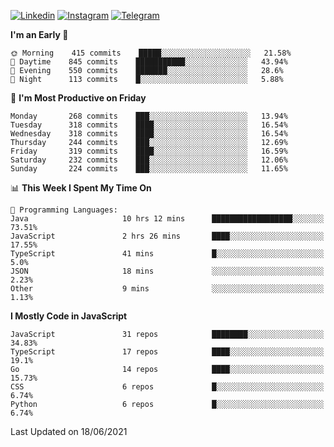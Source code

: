 [![Linkedin](https://img.shields.io/badge/-Archie-blue?style=flat-square&labelColor=gray&logo=Linkedin&logoColor=white&link=https://www.linkedin.com/in/archisdi)](https://www.linkedin.com/in/archisdi)
[![Instagram](https://img.shields.io/badge/-@archisdi-orange?style=flat-square&labelColor=gray&logo=Instagram&logoColor=white&link=https://www.instagram.com/archisdi)](https://www.instagram.com/archisdi)
[![Telegram](https://img.shields.io/badge/-aai-informational?style=flat-square&labelColor=gray&logo=telegram&logoColor=white&link=https://t.me/archisdi)](https://t.me/archisdi)

<!--START_SECTION:waka-->
**I'm an Early 🐤** 

```text
🌞 Morning    415 commits    █████░░░░░░░░░░░░░░░░░░░░   21.58% 
🌆 Daytime    845 commits    ███████████░░░░░░░░░░░░░░   43.94% 
🌃 Evening    550 commits    ███████░░░░░░░░░░░░░░░░░░   28.6% 
🌙 Night      113 commits    █░░░░░░░░░░░░░░░░░░░░░░░░   5.88%

```
📅 **I'm Most Productive on Friday** 

```text
Monday       268 commits    ███░░░░░░░░░░░░░░░░░░░░░░   13.94% 
Tuesday      318 commits    ████░░░░░░░░░░░░░░░░░░░░░   16.54% 
Wednesday    318 commits    ████░░░░░░░░░░░░░░░░░░░░░   16.54% 
Thursday     244 commits    ███░░░░░░░░░░░░░░░░░░░░░░   12.69% 
Friday       319 commits    ████░░░░░░░░░░░░░░░░░░░░░   16.59% 
Saturday     232 commits    ███░░░░░░░░░░░░░░░░░░░░░░   12.06% 
Sunday       224 commits    ███░░░░░░░░░░░░░░░░░░░░░░   11.65%

```


📊 **This Week I Spent My Time On** 

```text
💬 Programming Languages: 
Java                     10 hrs 12 mins      ██████████████████░░░░░░░   73.51% 
JavaScript               2 hrs 26 mins       ████░░░░░░░░░░░░░░░░░░░░░   17.55% 
TypeScript               41 mins             █░░░░░░░░░░░░░░░░░░░░░░░░   5.0% 
JSON                     18 mins             ░░░░░░░░░░░░░░░░░░░░░░░░░   2.23% 
Other                    9 mins              ░░░░░░░░░░░░░░░░░░░░░░░░░   1.13%

```

**I Mostly Code in JavaScript** 

```text
JavaScript               31 repos            ████████░░░░░░░░░░░░░░░░░   34.83% 
TypeScript               17 repos            ████░░░░░░░░░░░░░░░░░░░░░   19.1% 
Go                       14 repos            ████░░░░░░░░░░░░░░░░░░░░░   15.73% 
CSS                      6 repos             █░░░░░░░░░░░░░░░░░░░░░░░░   6.74% 
Python                   6 repos             █░░░░░░░░░░░░░░░░░░░░░░░░   6.74%

```



 Last Updated on 18/06/2021
<!--END_SECTION:waka-->